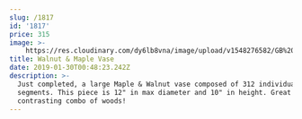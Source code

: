 ```yaml
---
slug: /1817
id: '1817'
price: 315
image: >-
    https://res.cloudinary.com/dy6lb8vna/image/upload/v1548276582/GB%20Bowlworks%20Gallery/IMG_1783a.jpg
title: Walnut & Maple Vase
date: 2019-01-30T00:48:23.242Z
description: >-
  Just completed, a large Maple & Walnut vase composed of 312 individual
  segments. This piece is 12" in max diameter and 10" in height. Great
  contrasting combo of woods!
---
```


